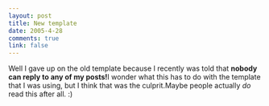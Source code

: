 ```yaml
--- 
layout: post
title: New template
date: 2005-4-28
comments: true
link: false
---
```

<div style="clear:both;"></div>Well I gave up on the old template because I recently was told that <b>nobody can reply to any of my posts!</b>I wonder what this has to do with the template that I was using, but I think that was the culprit.Maybe people actually <i>do</i> read this after all. :)<div style="clear:both; padding-bottom: 0.25em;"></div>
